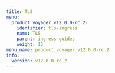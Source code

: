 ```yaml
---
title: TLS
menu:
  product_voyager_v12.0.0-rc.2:
    identifier: tls-ingress
    name: TLS
    parent: ingress-guides
    weight: 15
menu_name: product_voyager_v12.0.0-rc.2
info:
  version: v12.0.0-rc.2
---
```


